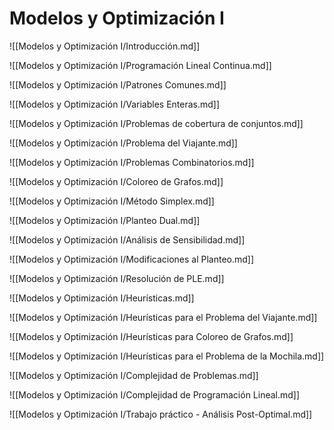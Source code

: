 # Modelos y Optimización I

![[Modelos y Optimización I/Introducción.md]]

![[Modelos y Optimización I/Programación Lineal Continua.md]]

![[Modelos y Optimización I/Patrones Comunes.md]]

![[Modelos y Optimización I/Variables Enteras.md]]

![[Modelos y Optimización I/Problemas de cobertura de conjuntos.md]]

![[Modelos y Optimización I/Problema del Viajante.md]]

![[Modelos y Optimización I/Problemas Combinatorios.md]]

![[Modelos y Optimización I/Coloreo de Grafos.md]]

![[Modelos y Optimización I/Método Simplex.md]]

![[Modelos y Optimización I/Planteo Dual.md]]

![[Modelos y Optimización I/Análisis de Sensibilidad.md]]

![[Modelos y Optimización I/Modificaciones al Planteo.md]]

![[Modelos y Optimización I/Resolución de PLE.md]]

![[Modelos y Optimización I/Heurísticas.md]]

![[Modelos y Optimización I/Heurísticas para el Problema del Viajante.md]]

![[Modelos y Optimización I/Heurísticas para Coloreo de Grafos.md]]

![[Modelos y Optimización I/Heurísticas para el Problema de la Mochila.md]]

![[Modelos y Optimización I/Complejidad de Problemas.md]]

![[Modelos y Optimización I/Complejidad de Programación Lineal.md]]

![[Modelos y Optimización I/Trabajo práctico - Análisis Post-Optimal.md]]